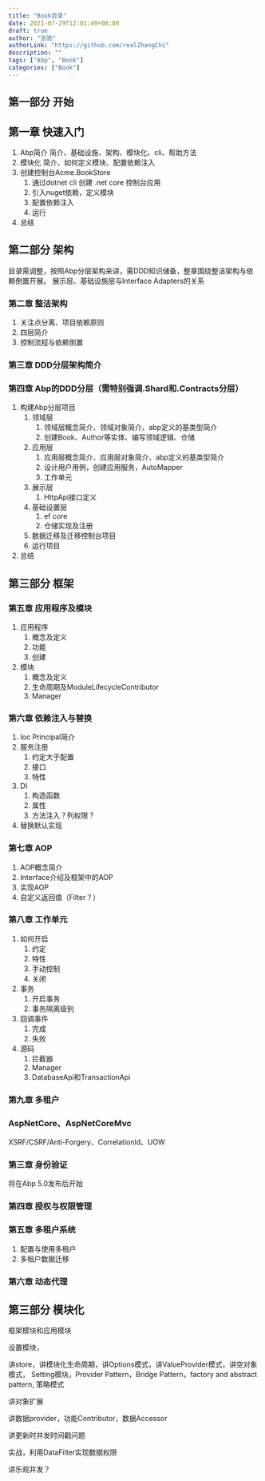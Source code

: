```yaml
---
title: "Book目录"
date: 2021-07-29T12:01:49+08:00
draft: true
author: "张驰"
authorLink: "https://github.com/realZhangChi"
description: ""
tags: ["Abp", "Book"]
categories: ["Book"]
---
```


## 第一部分 开始

## 第一章 快速入门

1. Abp简介
   简介、基础设施、架构、模块化、cli、帮助方法
2. 模块化
   简介、如何定义模块、配置依赖注入
3. 创建控制台Acme.BookStore
   1. 通过dotnet cli 创建 .net core 控制台应用
   2. 引入nuget依赖，定义模块
   3. 配置依赖注入
   4. 运行
4. 总结

## 第二部分 架构

目录需调整，按照Abp分层架构来讲，需DDD知识储备，整章围绕整洁架构与依赖倒置开展。
展示层、基础设施层与Interface Adapters的关系

### 第二章 整洁架构

1. 关注点分离、项目依赖原则
2. 四层简介
3. 控制流程与依赖倒置

### 第三章 DDD分层架构简介

### 第四章 Abp的DDD分层（需特别强调.Shard和.Contracts分层）

1. 构建Abp分层项目
   1. 领域层
      1. 领域层概念简介、领域对象简介、abp定义的基类型简介
      2. 创建Book、Author等实体、编写领域逻辑、仓储
   2. 应用层
      1. 应用层概念简介、应用层对象简介、abp定义的基类型简介
      2. 设计用户用例，创建应用服务，AutoMapper
      3. 工作单元
   3. 展示层
      1. HttpApi接口定义
   4. 基础设置层
      1. ef core
      2. 仓储实现及注册
   5. 数据迁移及迁移控制台项目
   6. 运行项目
2. 总结

## 第三部分 框架

### 第五章 应用程序及模块

1. 应用程序
   1. 概念及定义
   2. 功能
   3. 创建
2. 模块
   1. 概念及定义
   2. 生命周期及ModuleLifecycleContributor
   3. Manager

### 第六章 依赖注入与替换

1. Ioc Principal简介
2. 服务注册
   1. 约定大于配置
   2. 接口
   3. 特性
3. DI
   1. 构造函数
   2. 属性
   3. 方法注入？列权限？
4. 替换默认实现

### 第七章 AOP

1. AOP概念简介
2. Interface介绍及框架中的AOP
3. 实现AOP
4. 自定义返回值（Filter？）

### 第八章 工作单元

1. 如何开启
   1. 约定
   2. 特性
   3. 手动控制
   4. 关闭
2. 事务
   1. 开启事务
   2. 事务隔离级别
3. 回调事件
   1. 完成
   2. 失败
4. 源码
   1. 拦截器
   2. Manager
   3. DatabaseApi和TransactionApi

### 第九章 多租户

### AspNetCore、AspNetCoreMvc

XSRF/CSRF/Anti-Forgery、CorrelationId、UOW

### 第三章 身份验证

将在Abp 5.0发布后开始

### 第四章 授权与权限管理

### 第五章 多租户系统

1. 配置与使用多租户
2. 多租户数据迁移

### 第六章 动态代理


## 第三部分 模块化

框架模块和应用模块

设置模块，

讲store，讲模块化生命周期，讲Options模式，讲ValueProvider模式，讲空对象模式，
Setting模块，Provider Pattern，Bridge Pattern，factory and abstract pattern, 策略模式

讲对象扩展

讲数据provider，功能Contributor，数据Accessor

讲更新时并发时间戳问题

实战，利用DataFilter实现数据权限

讲乐观并发？
